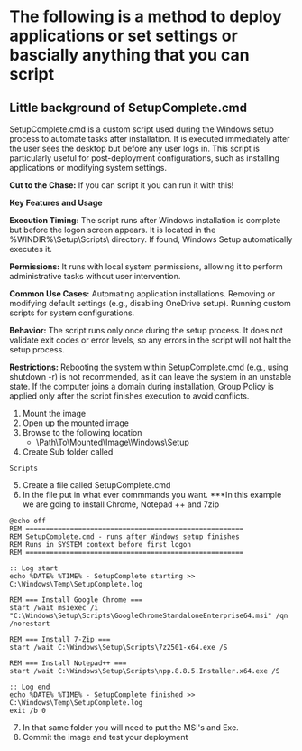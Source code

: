 # The following is a method to deploy applications or set settings or bascially anything that you can script
## Little background of SetupComplete.cmd


SetupComplete.cmd is a custom script used during the Windows setup process to automate tasks after installation. It is executed immediately after the user sees the desktop but before any user logs in. This script is particularly useful for post-deployment configurations, such as installing applications or modifying system settings.

**Cut to the Chase:** If you can script it you can run it with this!

**Key Features and Usage**

**Execution Timing:** The script runs after Windows installation is complete but before the logon screen appears. It is located in the %WINDIR%\Setup\Scripts\ directory. If found, Windows Setup automatically executes it.

**Permissions:** It runs with local system permissions, allowing it to perform administrative tasks without user intervention.

**Common Use Cases:** Automating application installations. Removing or modifying default settings (e.g., disabling OneDrive setup). Running custom scripts for system configurations.

**Behavior:** The script runs only once during the setup process. It does not validate exit codes or error levels, so any errors in the script will not halt the setup process.

**Restrictions:** Rebooting the system within SetupComplete.cmd (e.g., using shutdown -r) is not recommended, as it can leave the system in an unstable state. If the computer joins a domain during installation, Group Policy is applied only after the script finishes execution to avoid conflicts.


1. Mount the image
2. Open up the mounted image
3. Browse to the following location
    - \Path\To\Mounted\Image\Windows\Setup
4. Create Sub folder called
```
Scripts
```
5. Create a file called SetupComplete.cmd
6. In the file put in what ever commmands you want.
***In this example we are going to install Chrome, Notepad ++ and 7zip

```
@echo off
REM ======================================================
REM SetupComplete.cmd - runs after Windows setup finishes
REM Runs in SYSTEM context before first logon
REM ======================================================

:: Log start
echo %DATE% %TIME% - SetupComplete starting >> C:\Windows\Temp\SetupComplete.log

REM === Install Google Chrome ===
start /wait msiexec /i "C:\Windows\Setup\Scripts\GoogleChromeStandaloneEnterprise64.msi" /qn /norestart

REM === Install 7-Zip ===
start /wait C:\Windows\Setup\Scripts\7z2501-x64.exe /S

REM === Install Notepad++ ===
start /wait C:\Windows\Setup\Scripts\npp.8.8.5.Installer.x64.exe /S

:: Log end
echo %DATE% %TIME% - SetupComplete finished >> C:\Windows\Temp\SetupComplete.log
exit /b 0
```
7. In that same folder you will need to put the MSI's and Exe. 
8. Commit the image and test your deployment